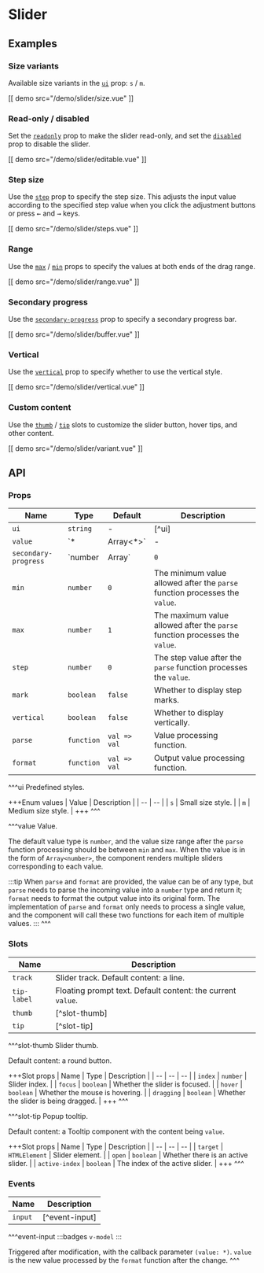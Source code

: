# Slider

## Examples

### Size variants

Available size variants in the [`ui`](#props-ui) prop: `s` / `m`.

[[ demo src="/demo/slider/size.vue" ]]

### Read-only / disabled

Set the [`readonly`](#props-readonly) prop to make the slider read-only, and set the [`disabled`](#props-disabled) prop to disable the slider.

[[ demo src="/demo/slider/editable.vue" ]]

### Step size

Use the [`step`](#props-step) prop to specify the step size. This adjusts the input value according to the specified step value when you click the adjustment buttons or press <kbd>←</kbd> and <kbd>→</kbd> keys.

[[ demo src="/demo/slider/steps.vue" ]]

### Range

Use the [`max`](#props-max) / [`min`](#props-min) props to specify the values at both ends of the drag range.

[[ demo src="/demo/slider/range.vue" ]]

### Secondary progress

Use the [`secondary-progress`](#props-secondary-progress) prop to specify a secondary progress bar.

[[ demo src="/demo/slider/buffer.vue" ]]

### Vertical

Use the [`vertical`](#props-vertical) prop to specify whether to use the vertical style.

[[ demo src="/demo/slider/vertical.vue" ]]

### Custom content

Use the [`thumb`](#slots-thumb) / [`tip`](#slots-tip) slots to customize the slider button, hover tips, and other content.

[[ demo src="/demo/slider/variant.vue" ]]

## API

### Props

| Name | Type | Default | Description |
| -- | -- | -- | -- |
| ``ui`` | `string` | - | [^ui] |
| ``value`` | `*|Array<*>` | - | [^value] |
| ``secondary-progress`` | `number | Array<number>` | `0` | Secondary progress bar. |
| ``min`` | `number` | `0` | The minimum value allowed after the `parse` function processes the `value`. |
| ``max`` | `number` | `1` | The maximum value allowed after the `parse` function processes the `value`. |
| ``step`` | `number` | `0` | The step value after the `parse` function processes the `value`. |
| ``mark`` | `boolean` | `false` | Whether to display step marks. |
| ``vertical`` | `boolean` | `false` | Whether to display vertically. |
| ``parse`` | `function` | `val => val` | Value processing function. |
| ``format`` | `function` | `val => val` | Output value processing function. |

^^^ui
Predefined styles.

+++Enum values
| Value | Description |
| -- | -- |
| `s` | Small size style. |
| `m` | Medium size style. |
+++
^^^

^^^value
Value.

The default value type is `number`, and the value size range after the `parse` function processing should be between `min` and `max`.
When the value is in the form of `Array<number>`, the component renders multiple sliders corresponding to each value.

:::tip
When `parse` and `format` are provided, the value can be of any type, but `parse` needs to parse the incoming value into a `number` type and return it; `format` needs to format the output value into its original form. The implementation of `parse` and `format` only needs to process a single value, and the component will call these two functions for each item of multiple values.
:::
^^^

### Slots

| Name | Description |
| -- | -- |
| ``track`` | Slider track. Default content: a line. |
| ``tip-label`` | Floating prompt text. Default content: the current `value`. |
| ``thumb`` | [^slot-thumb] |
| ``tip`` | [^slot-tip] |

^^^slot-thumb
Slider thumb.

Default content: a round button.

+++Slot props
| Name | Type | Description |
| -- | -- | -- |
| `index` | `number` | Slider index. |
| `focus` | `boolean` | Whether the slider is focused. |
| `hover` | `boolean` | Whether the mouse is hovering. |
| `dragging` | `boolean` | Whether the slider is being dragged. |
+++
^^^

^^^slot-tip
Popup tooltip.

Default content: a Tooltip component with the content being `value`.

+++Slot props
| Name | Type | Description |
| -- | -- | -- |
| `target` | `HTMLElement` | Slider element. |
| `open` | `boolean` | Whether there is an active slider. |
| `active-index` | `boolean` | The index of the active slider. |
+++
^^^

### Events

| Name | Description |
| -- | -- |
| ``input`` | [^event-input] |

^^^event-input
:::badges
`v-model`
:::

Triggered after modification, with the callback parameter `(value: *)`. `value` is the new value processed by the `format` function after the change.
^^^
